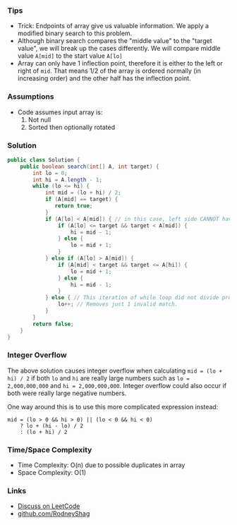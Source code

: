 ### Tips

- Trick: Endpoints of array give us valuable information. We apply a modified binary search to this problem.
- Although binary search compares the "middle value" to the "target value", we will break up the cases differently. We will compare middle value `A[mid]` to the start value `A[lo]`
- Array can only have 1 inflection point, therefore it is either to the left or right of `mid`. That means 1/2 of the array is ordered normally (in increasing order) and the other half has the inflection point.

### Assumptions

- Code assumes input array is:
    1. Not null
    1. Sorted then optionally rotated

### Solution

```java
public class Solution {
    public boolean search(int[] A, int target) {
        int lo = 0;
        int hi = A.length - 1;
        while (lo <= hi) {
            int mid = (lo + hi) / 2;
            if (A[mid] == target) {
               return true;
            }
            if (A[lo] < A[mid]) { // in this case, left side CANNOT have inflection point, and is increasing.
                if (A[lo] <= target && target < A[mid]) {
                    hi = mid - 1;
                } else {
                    lo = mid + 1;
                }
            } else if (A[lo] > A[mid]) {
                if (A[mid] < target && target <= A[hi]) {
                    lo = mid + 1;
                } else {
                    hi = mid - 1;
                }
            } else { // This iteration of while loop did not divide problem in half.
                lo++; // Removes just 1 invalid match.
            }
        }
        return false;
    }
}
```

### Integer Overflow

The above solution causes integer overflow when calculating `mid = (lo + hi) / 2` if both `lo` and `hi` are really large numbers such as `lo = 2,000,000,000` and `hi = 2,000,000,000`. Integer overflow could also occur if both were really large negative numbers.

One way around this is to use this more complicated expression instead:

```
mid = (lo > 0 && hi > 0) || (lo < 0 && hi < 0)
    ? lo + (hi - lo) / 2
    : (lo + hi) / 2
```

### Time/Space Complexity

-  Time Complexity: O(n) due to possible duplicates in array
- Space Complexity: O(1)

### Links

- [Discuss on LeetCode](https://leetcode.com/problems/search-in-rotated-sorted-array-ii/discuss/304521)
- [github.com/RodneyShag](https://github.com/RodneyShag)
